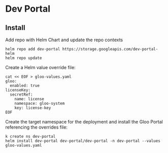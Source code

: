 # Dev Portal

## Install
Add repo with Helm Chart and update the repo contexts
```
helm repo add dev-portal https://storage.googleapis.com/dev-portal-helm
helm repo update
```

Create a Helm value override file:
```
cat << EOF > gloo-values.yaml
gloo:
  enabled: true
licenseKey:
  secretRef:
    name: license
    namespace: gloo-system
    key: license-key
EOF
```

Create the target namespace for the deployment and install the Gloo Portal referencing the overrides file:
```
k create ns dev-portal
helm install dev-portal dev-portal/dev-portal -n dev-portal --values gloo-values.yaml
```